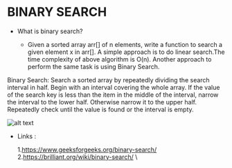 # BINARY SEARCH

* What is binary search? 
   
    * Given a sorted array arr[] of n elements, write a function to search a given element x in arr[].
A simple approach is to do linear search.The time complexity of above algorithm is O(n). Another approach to perform the same task is using Binary Search.

Binary Search: Search a sorted array by repeatedly dividing the search interval in half. Begin with an interval covering the whole array. If the value of the search key is less than the item in the middle of the interval, narrow the interval to the lower half. Otherwise narrow it to the upper half. Repeatedly check until the value is found or the interval is empty.

 ![alt text](https://www.mathwarehouse.com/programming/images/binary-vs-linear-search/binary-and-linear-search-animations.gif)
 
 
 * Links :
   
   1.https://www.geeksforgeeks.org/binary-search/ \
   2.https://brilliant.org/wiki/binary-search/ \
   
   
   



